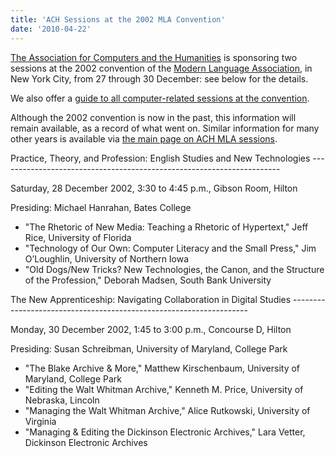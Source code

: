 ```yaml
---
title: 'ACH Sessions at the 2002 MLA Convention'
date: '2010-04-22'
---
```

[The Association for Computers and the Humanities](http://ach.org) is sponsoring two sessions at the 2002 convention of the [Modern Language Association](http://www.mla.org/), in New York City, from 27 through 30 December: see below for the details.

We also offer a [guide to all computer-related sessions at the convention](?q=node/59).

Although the 2002 convention is now in the past, this information will remain available, as a record of what went on. Similar information for many other years is available via [the main page on ACH MLA sessions](?q=node/25).

<div>Practice, Theory, and Profession: English Studies and New Technologies
----------------------------------------------------------------------

Saturday, 28 December 2002, 3:30 to 4:45 p.m., Gibson Room, Hilton

Presiding: Michael Hanrahan, Bates College

- "The Rhetoric of New Media: Teaching a Rhetoric of Hypertext," Jeff Rice, University of Florida
- "Technology of Our Own: Computer Literacy and the Small Press," Jim O’Loughlin, University of Northern Iowa
- "Old Dogs/New Tricks? New Technologies, the Canon, and the Structure of the Profession," Deborah Madsen, South Bank University

</div><div>The New Apprenticeship: Navigating Collaboration in Digital Studies
-------------------------------------------------------------------

Monday, 30 December 2002, 1:45 to 3:00 p.m., Concourse D, Hilton

Presiding: Susan Schreibman, University of Maryland, College Park

- "The Blake Archive &amp; More," Matthew Kirschenbaum, University of Maryland, College Park
- "Editing the Walt Whitman Archive," Kenneth M. Price, University of Nebraska, Lincoln
- "Managing the Walt Whitman Archive," Alice Rutkowski, University of Virginia
- "Managing &amp; Editing the Dickinson Electronic Archives," Lara Vetter, Dickinson Electronic Archives

</div>